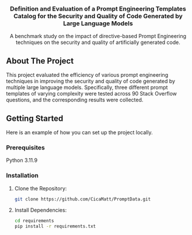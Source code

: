 <div align="center">
  <h3 align="center">Definition and Evaluation of a Prompt Engineering Templates Catalog for the Security and Quality of Code Generated by Large Language Models</h3>

  <p align="center">
    A benchmark study on the impact of directive-based Prompt Engineering techniques on the security and quality of artificially generated code.
  </p>
</div>

## About The Project
This project evaluated the efficiency of various prompt engineering techniques in improving the security and quality of code generated by multiple large language models. Specifically, three different prompt templates of varying complexity were tested across 90 Stack Overflow questions, and the corresponding results were collected.




## Getting Started

Here is an example of how you can set up the project locally.

### Prerequisites

Python 3.11.9

### Installation

1. Clone the Repository:
   ```sh
   git clone https://github.com/CicaMatt/PromptData.git
   ```
2. Install Dependencies:
   ```sh
   cd requirements
   pip install -r requirements.txt
   ```
